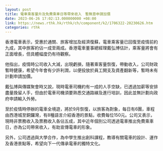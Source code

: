 ```yaml
---
layout: post
title: 電車乘客量升及免費乘車日等帶來收入　暫無意申請加價
date: 2023-06-26 17:02:13.000000000 +08:00
link: https://news.rthk.hk/rthk/ch/component/k2/1706322-20230626.htm
categories: rthk
---
```


香港電車表示，受惠於通關、旅客增加及經濟復蘇，電車乘客量已回復至疫情前約九成，其中旅客約佔一成至兩成。香港電車董事總經理戴弘博估計，乘客量將會有正面增長，但具體幅度仍有待觀察。

他指出，疫情時公司收入大減，出現虧損，隨著乘客量恢復，帶動收入，公司財政暫時健康，希望今年會有少許利潤，以便投放於員工開支及資產翻新等，暫時未有計劃申請加價。

戴弘博與傳媒聚會時又說，現時電車司機約有一成的人手空缺，已透過加薪等安排盡量挽留人手，但由於電車司機須要熟悉交通路線及進行培訓，因此並無計劃向政府申請輸入外勞。

至於疫情時停辦的電車全境遊，將於9月恢復，以旅客為對象，每日有6團，車程由西港城至銅鑼灣，有8種語言介紹香港的景點，收費每位150元。公司又表示，現時非票務收入及票務收入各佔五成，其中近年個別公司透過電車推出免費乘車日，亦為公司帶來收入，有助宣傳電車的形象。

另外，公司透過與大學合作，為中學生推出創科課程，教導有關電車的設計、運作及香港景點等，希望向下一代傳承電車的獨特文化。

